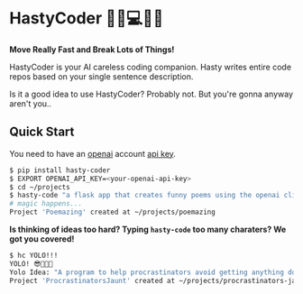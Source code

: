 # HastyCoder 🤖📝💻🚀💥

**Move Really Fast and Break Lots of Things!**

HastyCoder is your AI careless coding companion. Hasty writes entire code repos based on your single sentence 
description.

Is it a good idea to use HastyCoder? Probably not. But you're gonna anyway aren't you..

## Quick Start
You need to have an [openai](https://beta.openai.com/signup) account [api key](https://beta.openai.com/account/api-keys).
```bash
$ pip install hasty-coder
$ EXPORT OPENAI_API_KEY=<your-openai-api-key>
$ cd ~/projects
$ hasty-code "a flask app that creates funny poems using the openai client library"
# magic happens...
Project 'Poemazing' created at ~/projects/poemazing
```

**Is thinking of ideas too hard? Typing `hasty-code` too many charaters? We got you covered!**


```bash
$ hc YOLO!!!
YOLO! 😎🤘🏼👊
Yolo Idea: "A program to help procrastinators avoid getting anything done -- the ultimate 'Not-To-Do' list!"
Project 'ProcrastinatorsJaunt' created at ~/projects/procrastinators-jaunt

```